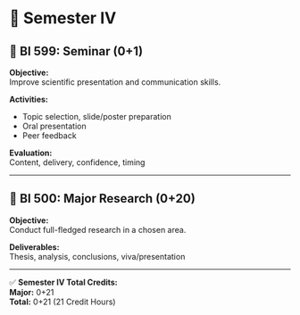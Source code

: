# 📅 Semester IV

## 🔹 BI 599: Seminar (0+1)

**Objective:**  
Improve scientific presentation and communication skills.

**Activities:**
- Topic selection, slide/poster preparation  
- Oral presentation  
- Peer feedback

**Evaluation:**  
Content, delivery, confidence, timing

---

## 🔹 BI 500: Major Research (0+20)

**Objective:**  
Conduct full-fledged research in a chosen area.

**Deliverables:**  
Thesis, analysis, conclusions, viva/presentation

---

✅ **Semester IV Total Credits:**  
**Major:** 0+21  
**Total:** 0+21 (21 Credit Hours)
